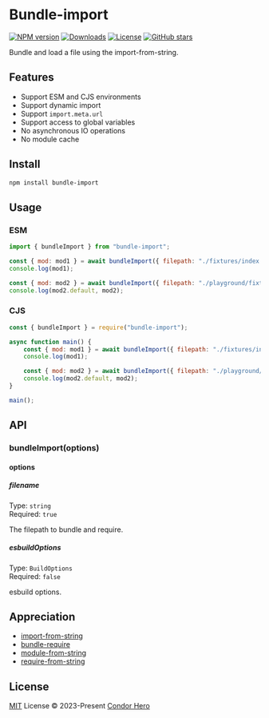 # Bundle-import

[![NPM version](https://img.shields.io/npm/v/bundle-import)](https://www.npmjs.com/package/bundle-import)
[![Downloads](https://img.shields.io/npm/dw/bundle-import)](https://www.npmjs.com/package/bundle-import)
[![License](https://img.shields.io/npm/l/bundle-import)](https://github.com/condorheroblog/bundle-import/blob/main/LICENSE)
[![GitHub stars](https://img.shields.io/github/stars/condorheroblog/bundle-import)](https://github.com/condorheroblog/bundle-import/blob/main/packages/bundle-import)

Bundle and load a file using the import-from-string.

## Features

- Support ESM and CJS environments
- Support dynamic import
- Support `import.meta.url`
- Support access to global variables
- No asynchronous IO operations
- No module cache

## Install

```bash
npm install bundle-import
```

## Usage

### ESM

```mjs
import { bundleImport } from "bundle-import";

const { mod: mod1 } = await bundleImport({ filepath: "./fixtures/index.cjs", cwd: process.cwd() + "/playground" });
console.log(mod1);

const { mod: mod2 } = await bundleImport({ filepath: "./playground/fixtures/index.mjs" });
console.log(mod2.default, mod2);
```

### CJS

```cjs
const { bundleImport } = require("bundle-import");

async function main() {
	const { mod: mod1 } = await bundleImport({ filepath: "./fixtures/index.cjs", cwd: process.cwd() + "/playground" });
	console.log(mod1);

	const { mod: mod2 } = await bundleImport({ filepath: "./playground/fixtures/index.mjs" });
	console.log(mod2.default, mod2);
}

main();
```

## API

### bundleImport(options)

#### options

##### filename

Type: `string`\
Required: `true`

The filepath to bundle and require.

##### esbuildOptions

Type: `BuildOptions`\
Required: `false`

esbuild options.

## Appreciation

- [import-from-string](https://github.com/condorheroblog/import-from-string)
- [bundle-require](https://github.com/egoist/bundle-require)
- [module-from-string](https://github.com/exuanbo/module-from-string)
- [require-from-string](https://github.com/floatdrop/require-from-string)

## License

[MIT](https://github.com/condorheroblog/bundle-import/blob/main/LICENSE) License © 2023-Present [Condor Hero](https://github.com/condorheroblog)
